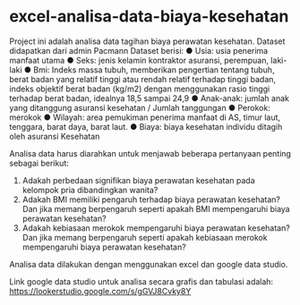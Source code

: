 # excel-analisa-data-biaya-kesehatan
Project ini adalah analisa data tagihan biaya perawatan kesehatan. Dataset didapatkan dari admin Pacmann
Dataset berisi: 
●	Usia: usia penerima manfaat utama
●	Seks: jenis kelamin kontraktor asuransi, perempuan, laki-laki
●	Bmi: Indeks massa tubuh, memberikan pengertian tentang tubuh, berat badan yang relatif tinggi atau rendah relatif terhadap tinggi badan, indeks objektif berat badan (kg/m2) dengan menggunakan rasio tinggi terhadap berat badan, idealnya 18,5 sampai 24,9
●	Anak-anak: jumlah anak yang ditanggung asuransi kesehatan / Jumlah tanggungan
●	Perokok: merokok
●	Wilayah: area pemukiman penerima manfaat di AS, timur laut, tenggara, barat daya, barat laut.
●	Biaya: biaya kesehatan individu ditagih oleh asuransi Kesehatan

Analisa data harus diarahkan untuk menjawab beberapa pertanyaan penting sebagai berikut:
1. Adakah perbedaan signifikan biaya perawatan kesehatan pada kelompok pria dibandingkan wanita?
2. Adakah BMI memiliki pengaruh terhadap biaya perawatan kesehatan? Dan jika memang berpengaruh seperti apakah BMI mempengaruhi biaya perawatan kesehatan?
3. Adakah kebiasaan merokok mempengaruhi biaya perawatan kesehatan? Dan jika memang berpengaruh seperti apakah kebiasaan merokok mempengaruhi biaya perawatan kesehatan?

Analisa data dilakukan dengan menggunakan excel dan google data studio.

Link google data studio untuk analisa secara grafis dan tabulasi adalah: https://lookerstudio.google.com/s/gGVJ8Cvky8Y 
